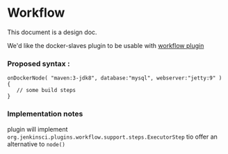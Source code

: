 # Workflow

This document is a design doc.

We'd like the docker-slaves plugin to be usable with [workflow plugin](https://github.com/jenkinsci/workflow-plugin)

### Proposed syntax :
```
onDockerNode( "maven:3-jdk8", database:"mysql", webserver:"jetty:9" ) {
   // some build steps
}
```

### Implementation notes 
plugin will implement `org.jenkinsci.plugins.workflow.support.steps.ExecutorStep` tio offer an alternative to `node()`
